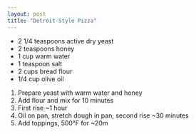 ```yaml
---
layout: post
title: "Detroit-Style Pizza"
---
```


- 2 1/4 teaspoons active dry yeast
- 2 teaspoons honey
- 1 cup warm water
- 1 teaspoon salt
- 2 cups bread flour
- 1/4 cup olive oil

1. Prepare yeast with warm water and honey
2. Add flour and mix for 10 minutes
3. First rise ~1 hour
4. Oil on pan, stretch dough in pan, second rise ~30 minutes
5. Add toppings, 500°F for ~20m
